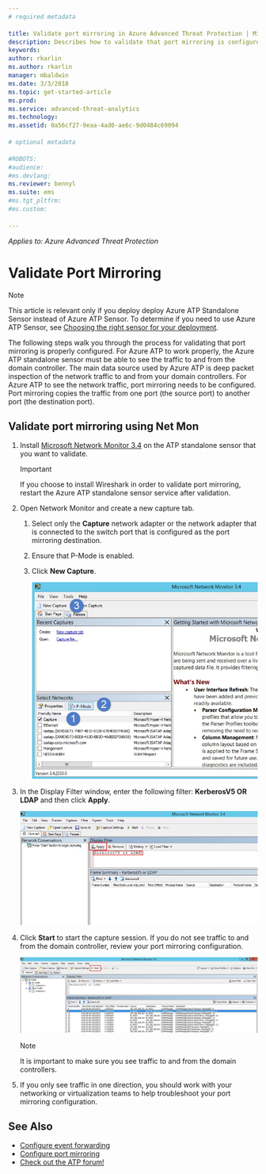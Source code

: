 ```yaml
---
# required metadata

title: Validate port mirroring in Azure Advanced Threat Protection | Microsoft Docs
description: Describes how to validate that port mirroring is configured correctly in Azure ATP
keywords:
author: rkarlin
ms.author: rkarlin
manager: mbaldwin
ms.date: 3/3/2018
ms.topic: get-started-article
ms.prod:
ms.service: advanced-threat-analytics
ms.technology:
ms.assetid: 0a56cf27-9eaa-4ad0-ae6c-9d0484c69094

# optional metadata

#ROBOTS:
#audience:
#ms.devlang:
ms.reviewer: bennyl
ms.suite: ems
#ms.tgt_pltfrm:
#ms.custom:

---
```


*Applies to: Azure Advanced Threat Protection*



# Validate Port Mirroring
> [!NOTE] 
> This article is relevant only if you deploy deploy Azure ATP Standalone Sensor instead of Azure ATP Sensor. To determine if you need to use Azure ATP Sensor, see [Choosing the right sensor for your deployment](atp-capacity-planning#choosing-the-right-sensor-type-for-your-deployment).
 
The following steps walk you through the process for validating that port mirroring is properly configured. For Azure ATP to work properly, the Azure ATP standalone sensor must be able to see the traffic to and from the domain controller. The main data source used by Azure ATP is deep packet inspection of the network traffic to and from your domain controllers. For Azure ATP to see the network traffic, port mirroring needs to be configured. Port mirroring copies the traffic from one port (the source port) to another port (the destination port).

## Validate port mirroring using Net Mon
1.  Install [Microsoft Network Monitor 3.4](http://www.microsoft.com/download/details.aspx?id=4865) on the ATP standalone sensor that you want to validate.

    > [!IMPORTANT]
    > If you choose to install Wireshark in order to validate port mirroring, restart the Azure ATP standalone sensor service after validation.

2.  Open Network Monitor and create a new capture tab.

    1.  Select only the **Capture** network adapter or the network adapter that is connected to the switch port that is configured as the port mirroring destination.

    2.  Ensure that P-Mode is enabled.

    3.  Click **New Capture**.

        ![Create new capture tab image](media/atp-port-mirroring-capture.png)

3.  In the Display Filter window, enter the following filter: **KerberosV5 OR LDAP** and then click **Apply**.

    ![Apply KerberosV5 or LDAP filter image](media/atp-port-mirroring-filter-settings.png)

4.  Click **Start** to start the capture session. If you do not see traffic to and from the domain controller, review your port mirroring configuration.

    ![Start capture session image](media/atp-port-mirroring-capture-traffic.png)

    > [!NOTE]
    > It is important to make sure you see traffic to and from the domain controllers.
    

5.  If you only see traffic in one direction, you should work with your networking or virtualization teams to help troubleshoot your port mirroring configuration.

## See Also

- [Configure event forwarding](configure-event-forwarding.md)
- [Configure port mirroring](configure-port-mirroring.md)
- [Check out the ATP forum!](https://aka.ms/azureatpcommunity)
